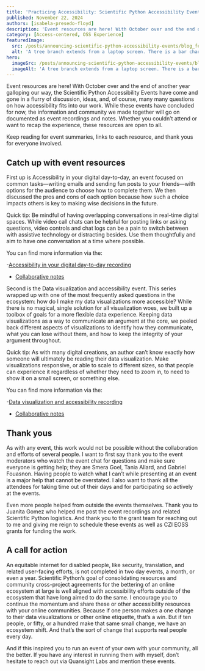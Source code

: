 ```yaml
---
title: 'Practicing Accessibility: Scientific Python Accessibility Events in Summary'
published: November 22, 2024
authors: [isabela-presedo-floyd]
description: 'Event resources are here! With October over and the end of another year galloping our way, the Scientific Python Accessibility Events have come and gone in a flurry of discussion, ideas, and, of course, many many questions on how accessibility fits into our work.'
category: [Access-centered, OSS Experience]
featuredImage:
  src: /posts/announcing-scientific-python-accessibility-events/blog_feature_1.png
  alt: 'A tree branch extends from a laptop screen. There is a bar chart on the screen.'
hero:
  imageSrc: /posts/announcing-scientific-python-accessibility-events/blog_feature_1.png
  imageAlt: 'A tree branch extends from a laptop screen. There is a bar chart on the screen.'
---
```


Event resources are here! With October over and the end of another year galloping our way, the Scientific Python Accessibility Events have come and gone in a flurry of discussion, ideas, and, of course, many many questions on how accessibility fits into our work. While these events have concluded for now, the information and community we made together will go on documented as event recordings and notes. Whether you couldn’t attend or want to recap the experience, these resources are open to all. 

Keep reading for event summaries, links to each resource, and thank yous for everyone involved. 

## Catch up with event resources

First up is Accessibility in your digital day-to-day, an event focused on common tasks—writing emails and sending fun posts to your friends—with options for the audience to choose how to complete them. We then discussed the pros and cons of each option because how such a choice impacts others is key to making wise decisions in the future. 

Quick tip: Be mindful of having overlapping conversations in real-time digital spaces. While video call chats can be helpful for posting links or asking questions, video controls and chat logs can be a pain to switch between with assistive technology or distracting besides. Use them thoughtfully and aim to have one conversation at a time where possible.

You can find more information via the:

-[Accessibility in your digital day-to-day recording](https://youtu.be/XkPqNt4mOGk)
- [Collaborative notes](https://github.com/isabela-pf/a11y-events/blob/main/workshop-resources/digital-day-to-day/2024-scientific-python-notes.md)

Second is the Data visualization and accessibility event. This series wrapped up with one of the most frequently asked questions in the ecosystem: how do I make my data visualizations more accessible? While there is no magical, single solution for all visualization woes, we built up a toolbox of goals for a more flexible data experience. Keeping data visualizations as a way to communicate an argument at the core, we peeled back different aspects of visualizations to identify how they communicate, what you can lose without them, and how to keep the integrity of your argument throughout. 

Quick tip: As with many digital creations, an author can’t know exactly how someone will ultimately be reading their data visualization. Make visualizations responsive, or able to scale to different sizes, so that people can experience it regardless of whether they need to zoom in, to need to show it on a small screen, or something else. 

You can find more information via the:

-[Data visualization and accessibility recording](https://youtu.be/opA1XQ7qUD8)
- [Collaborative notes](https://github.com/isabela-pf/a11y-events/blob/main/workshop-resources/data-visualization/2024-scientific-python-notes.md)

## Thank yous

As with any event, this work would not be possible without the collaboration and efforts of several people. I want to first say thank you to the event moderators who watch the event chat for questions and make sure everyone is getting help; they are Smera Goel, Tania Allard, and Gabriel Fouasnon. Having people to watch what I can’t while presenting at an event is a major help that cannot be overstated. I also want to thank all the attendees for taking time out of their days and for participating so actively at the events. 

Even more people helped from outside the events themselves. Thank you to Juanita Gomez who helped me post the event recordings and related Scientific Python logistics. And thank you to the grant team for reaching out to me and giving me reign to schedule these events as well as CZI EOSS grants for funding the work. 

## A call for action

An equitable internet for disabled people, like security, translation, and related user-facing efforts, is not completed in two day events, a month, or even a year. Scientific Python’s goal of consolidating resources and community cross-project agreements for the bettering of an online ecosystem at large is well aligned with accessibility efforts outside of the ecosystem that have long aimed to do the same. I encourage you to continue the momentum and share these or other accessibility resources with your online communities. Because if one person makes a one change to their data visualizations or other online etiquette, that’s a win. But if ten people, or fifty, or a hundred make that same small change, we have an ecosystem shift. And that’s the sort of change that supports real people every day.

And if this inspired you to run an event of your own with your community, all the better. If you have any interest in running them with myself, don’t hesitate to reach out via Quansight Labs and mention these events.
